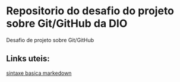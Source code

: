 # Repositorio do desafio do projeto sobre Git/GitHub da DIO
Desafio de projeto sobre Git/GitHub

## Links uteis:
[sintaxe basica markedown](https://www.markdownguide.org/basic-syntax/)
